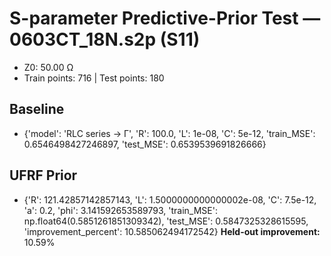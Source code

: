 # S-parameter Predictive-Prior Test — 0603CT_18N.s2p (S11)
- Z0: 50.00 Ω
- Train points: 716  |  Test points: 180

## Baseline
- {'model': 'RLC series -> Γ', 'R': 100.0, 'L': 1e-08, 'C': 5e-12, 'train_MSE': 0.6546498427246897, 'test_MSE': 0.6539539691826666}

## UFRF Prior
- {'R': 121.42857142857143, 'L': 1.5000000000000002e-08, 'C': 7.5e-12, 'a': 0.2, 'phi': 3.141592653589793, 'train_MSE': np.float64(0.5851261851309342), 'test_MSE': 0.5847325328615595, 'improvement_percent': 10.585062494172542}
**Held-out improvement:** 10.59%